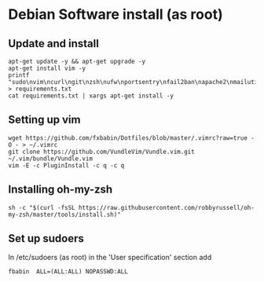 # Debian Software install (as root)

## Update and install

```
apt-get update -y && apt-get upgrade -y
apt-get install vim -y
printf "sudo\nvim\ncurl\ngit\nzsh\nufw\nportsentry\nfail2ban\napache2\nmailutils" > requirements.txt
cat requirements.txt | xargs apt-get install -y
```

## Setting up vim

```
wget https://github.com/fxbabin/Dotfiles/blob/master/.vimrc?raw=true -O - > ~/.vimrc
git clone https://github.com/VundleVim/Vundle.vim.git ~/.vim/bundle/Vundle.vim
vim -E -c PluginInstall -c q -c q
```

## Installing oh-my-zsh

```
sh -c "$(curl -fsSL https://raw.githubusercontent.com/robbyrussell/oh-my-zsh/master/tools/install.sh)"
```

## Set up sudoers

In /etc/sudoers (as root) in the 'User specification' section add
```
fbabin  ALL=(ALL:ALL) NOPASSWD:ALL
```